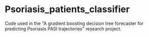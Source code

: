 # Psoriasis_patients_classifier
Code used in the "A gradient boosting decision tree forecaster for predicting Psoriasis PASI trajectories" research project.

